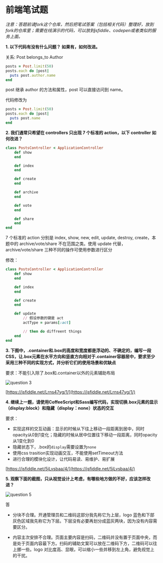 # 前端笔试题

_注意：答题前请fork这个仓库，然后把笔试答案（包括相关代码）整理好，放到fork的仓库里；需要在线演示的代码，可以放到jsfiddle、codepen或者类似的服务上面。_

__1. 以下代码有没有什么问题？ 如果有，如何改进。__

关系: Post belongs_to Author

```ruby
posts = Post.limit(50)
posts.each do |post|
  puts post.author.name
end
```

post 继承 author 的方法和属性，post 可以直接访问到 name。

代码修改为

```ruby
posts = Post.limit(50)
posts.each do |post|
  puts post.name
end
```


__2. 我们通常只希望在 controllers 只出现 7 个标准的 action，以下 controller 如何改进？__

```ruby
class PostsController < ApplicationController
    def show
    end

    def index
    end

    def create
    end

    def archive
    end

    def vote
    end

    def share
    end
end
```

7 个标准的 action 分别是 index, show, new, edit, update, destroy, create，本题中的 archive/vote/share 不在范围之类。使用 update 代替，archive/vote/share 三种不同的操作可使用参数进行区分

修改：

```ruby
class PostsController < ApplicationController
    def show
    end

    def index
    end

    def create
    end

    def update
        // 假设参数的键是 act
        actType = params[:act]

        // then do diffreent things
    end
end
```


__3. 下图中，.container和.box的高度和宽度都是浮动的、不确定的，编写一段CSS，让.box元素在水平方向和竖直方向相对于.container容器居中，要求至少采用三种不同的实现方式，并分析它们的使用场景和优缺点__

要求：不能引入除了.box和.container以外的元素辅助布局

![question 3](https://raw.githubusercontent.com/mycolorway/front-end-interview/master/images/q4.png)

[https://jsfiddle.net/Lrns47yg/1/](https://jsfiddle.net/Lrns47yg/1/)

__4. 继续上一题，请使用CoffeeScript和Sass编写代码，实现切换.box元素的显示（display:block）和隐藏（display：none）状态的交互__

要求：
* 实现这样的交互动画：显示的时候从下往上移动一段距离到居中，同时opacity从0到1变化；隐藏的时候从居中位置往下移动一段距离，同时opacity从1变化到0
* 隐藏状态下，.box的`display`需要设置为`none`
* 使用css trasition实现动画交互，不能使用setTimeout方法
* 进行合理的模块化设计，让代码易读、易维护、易扩展

[https://jsfiddle.net/5jLvsbaa/4/](https://jsfiddle.net/5jLvsbaa/4/)

__5. 观察下面的截图，只从视觉设计上考虑，有哪些地方做的不好，应该怎样改进？__

![question 5](https://raw.githubusercontent.com/mycolorway/front-end-interview/master/images/q6.png)

答

- 分块不合理。开通管理员和二维码这部分我先称它为上层，logo 蓝色和下部灰色区域我先称它为下层。下层没有必要再划分成蓝灰两块，因为没有内容需要区分。

- 内容主次安排不合理。页面主要内容是扫码，二维码并没有置于页面中央，而是处于页面内容最下方。扫码的辅助文案可以放在二维码下方，二维码可以往上挪一些。logo 对比度高、显眼，可以缩小一些并移到左上角，避免视觉上的干扰。
